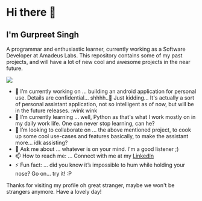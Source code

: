 # Hi there 👋


## I'm Gurpreet Singh

A programmar and enthusiastic learner, currently working as a Software Developer at Amadeus Labs. This repository contains some of my past projects, and will have a lot of new cool and awesome projects in the near future.

![](https://komarev.com/ghpvc/?username=grestonian&color=green)

- 🔭 I’m currently working on ... building an android application for personal use. Details are confidential... shhhh..🤫 Just kidding... It's actually a sort of personal assistant application, not so intelligent as of now, but will be in the future releases. :wink wink
- 🌱 I’m currently learning ... well, Python as that's what I work mostly on in my daily work life. One can never stop learning, can he?
- 👯 I’m looking to collaborate on ... the above mentioned project, to cook up some cool use-cases and features basically, to make the assistant more... idk assisting?
- 💬 Ask me about ... whatever is on your mind. I'm a good listener ;)
- 📫 How to reach me: ... Connect with me at my 
<a href="https://www.linkedin.com/in/gsingh0719" target="_blank">LinkedIn</a>
- ⚡ Fun fact: ... did you know it’s impossible to hum while holding your nose? Go on... try it! :P

Thanks for visiting my profile oh great stranger, maybe we won't be strangers anymore.
Have a lovely day!
<!--
**grestonian/grestonian** is a ✨ _special_ ✨ repository because its `README.md` (this file) appears on your GitHub profile.

Here are some ideas to get you started:

- 🔭 I’m currently working on ...
- 🌱 I’m currently learning ...
- 👯 I’m looking to collaborate on ...
- 🤔 I’m looking for help with ...
- 💬 Ask me about ...
- 📫 How to reach me: ...
- 😄 Pronouns: ...
- ⚡ Fun fact: ...
-->
